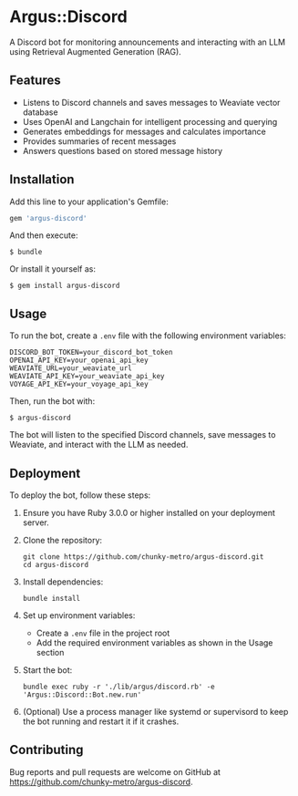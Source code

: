 # Argus::Discord

A Discord bot for monitoring announcements and interacting with an LLM using Retrieval Augmented Generation (RAG).

## Features

- Listens to Discord channels and saves messages to Weaviate vector database
- Uses OpenAI and Langchain for intelligent processing and querying
- Generates embeddings for messages and calculates importance
- Provides summaries of recent messages
- Answers questions based on stored message history

## Installation

Add this line to your application's Gemfile:

```ruby
gem 'argus-discord'
```

And then execute:

```
$ bundle
```

Or install it yourself as:

```
$ gem install argus-discord
```

## Usage

To run the bot, create a `.env` file with the following environment variables:

```plaintext
DISCORD_BOT_TOKEN=your_discord_bot_token
OPENAI_API_KEY=your_openai_api_key
WEAVIATE_URL=your_weaviate_url
WEAVIATE_API_KEY=your_weaviate_api_key
VOYAGE_API_KEY=your_voyage_api_key
```

Then, run the bot with:

```
$ argus-discord
```

The bot will listen to the specified Discord channels, save messages to Weaviate, and interact with the LLM as needed.

## Deployment

To deploy the bot, follow these steps:

1. Ensure you have Ruby 3.0.0 or higher installed on your deployment server.

2. Clone the repository:
   ```
   git clone https://github.com/chunky-metro/argus-discord.git
   cd argus-discord
   ```

3. Install dependencies:
   ```
   bundle install
   ```

4. Set up environment variables:
   - Create a `.env` file in the project root
   - Add the required environment variables as shown in the Usage section

5. Start the bot:
   ```
   bundle exec ruby -r './lib/argus/discord.rb' -e 'Argus::Discord::Bot.new.run'
   ```

6. (Optional) Use a process manager like systemd or supervisord to keep the bot running and restart it if it crashes.

## Contributing

Bug reports and pull requests are welcome on GitHub at https://github.com/chunky-metro/argus-discord.